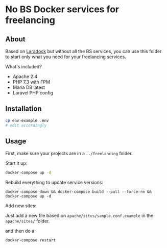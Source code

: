 # No BS Docker services for freelancing

## About

Based on [Laradock](https://github.com/laradock/laradock) but without all the BS services,
you can use this folder to start only what you need for your freelancing services.

What's included?
* Apache 2.4
* PHP 7.3 with FPM
* Maria DB latest
* Laravel PHP config

## Installation

```bash
cp env-example .env
# edit accordingly
```

## Usage

First, make sure your projects are in a `../freelancing` folder.

Start it up:

```bash
docker-compose up -d
```

Rebuild everything to update service versions:

```
docker-compose down && docker-compose build --pull --force-rm && docker-compose up -d
```

Add new sites:

Just add a new file based on `apache/sites/sample.conf.example` in the `apache/sites/` folder.

and then do a:

```
docker-compose restart
```
